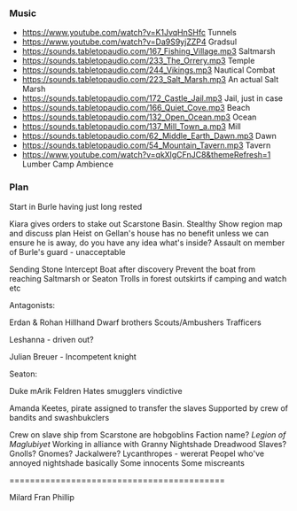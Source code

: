 
### Music
- https://www.youtube.com/watch?v=K1JvqHnSHfc Tunnels
- https://www.youtube.com/watch?v=Da9S9yjZZP4 Gradsul
- https://sounds.tabletopaudio.com/167_Fishing_Village.mp3 Saltmarsh
- https://sounds.tabletopaudio.com/233_The_Orrery.mp3 Temple
- https://sounds.tabletopaudio.com/244_Vikings.mp3 Nautical Combat
- https://sounds.tabletopaudio.com/223_Salt_Marsh.mp3 An actual Salt Marsh
- https://sounds.tabletopaudio.com/172_Castle_Jail.mp3 Jail, just in case
- https://sounds.tabletopaudio.com/166_Quiet_Cove.mp3 Beach
- https://sounds.tabletopaudio.com/132_Open_Ocean.mp3 Ocean
- https://sounds.tabletopaudio.com/137_Mill_Town_a.mp3 Mill
- https://sounds.tabletopaudio.com/62_Middle_Earth_Dawn.mp3 Dawn
- https://sounds.tabletopaudio.com/54_Mountain_Tavern.mp3 Tavern
- https://www.youtube.com/watch?v=qkXlgCFnJC8&themeRefresh=1 Lumber Camp Ambience

### Plan 
Start in Burle having just long rested

Kiara gives orders to stake out Scarstone Basin. Stealthy
	Show region map and discuss plan
	Heist on Gellan's house has no benefit unless we can ensure he is away, do you have any idea what's inside?
	Assault on member of Burle's guard - unacceptable

Sending Stone
Intercept Boat after discovery
Prevent the boat from reaching Saltmarsh or Seaton
Trolls in forest outskirts if camping and watch etc

Antagonists:

Erdan & Rohan Hillhand
Dwarf brothers
Scouts/Ambushers
Trafficers

Leshanna - driven out?

Julian Breuer - Incompetent knight




Seaton:

Duke mArik Feldren
Hates smugglers vindictive

Amanda Keetes, pirate assigned to transfer the slaves
	Supported by crew of bandits and swashbukclers

Crew on slave ship from Scarstone are hobgoblins
	Faction name? *Legion of Maglubiyet*
	Working in alliance with Granny Nightshade
	Dreadwood
	Slaves? Gnolls? Gnomes? Jackalwere?
	Lycanthropes - wererat
	Peopel who've annoyed nightshade basically
	Some innocents
	Some miscreants


==========================================

Milard 
Fran
Phillip
